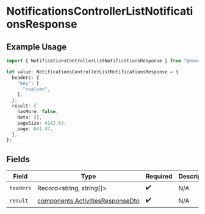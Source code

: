 # NotificationsControllerListNotificationsResponse

## Example Usage

```typescript
import { NotificationsControllerListNotificationsResponse } from "@novu/api/models/operations";

let value: NotificationsControllerListNotificationsResponse = {
  headers: {
    "key": [
      "<value>",
    ],
  },
  result: {
    hasMore: false,
    data: [],
    pageSize: 4142.63,
    page: 641.47,
  },
};
```

## Fields

| Field                                                                                | Type                                                                                 | Required                                                                             | Description                                                                          |
| ------------------------------------------------------------------------------------ | ------------------------------------------------------------------------------------ | ------------------------------------------------------------------------------------ | ------------------------------------------------------------------------------------ |
| `headers`                                                                            | Record<string, *string*[]>                                                           | :heavy_check_mark:                                                                   | N/A                                                                                  |
| `result`                                                                             | [components.ActivitiesResponseDto](../../models/components/activitiesresponsedto.md) | :heavy_check_mark:                                                                   | N/A                                                                                  |